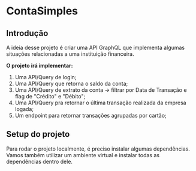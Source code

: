 # ContaSimples

## Introdução
A ideia desse projeto é criar uma API GraphQL que implementa algumas situações relacionadas a uma instituição financeira. 

**O projeto irá implementar:**
1. Uma API/Query de login;
2. Uma API/Query que retorna o saldo da conta;
3. Uma API/Query de extrato da conta -> filtrar por Data de Transação e flag de "Crédito" e "Débito";
4. Uma API/Query pra retornar o última transação realizada da empresa logada;
5. Um endpoint para retornar transações agrupadas por cartão;

## Setup do projeto

Para rodar o projeto localmente, é preciso instalar algumas dependências. Vamos também utilizar um ambiente virtual e instalar todas as dependências dentro dele.
